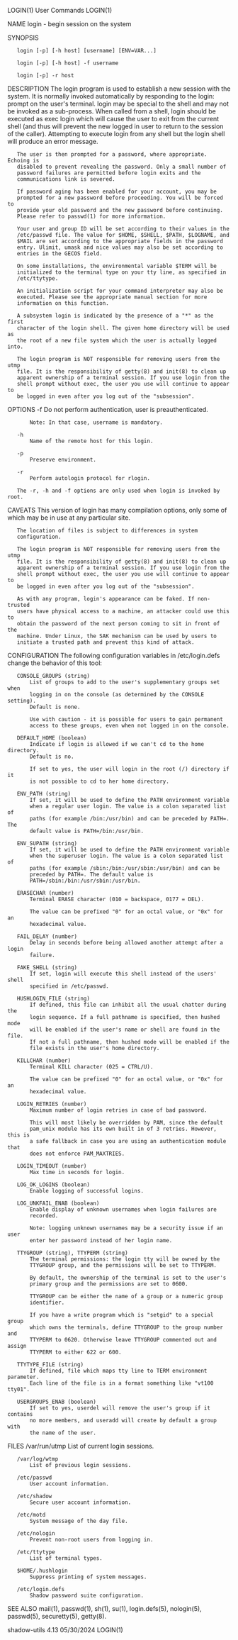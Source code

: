 LOGIN(1)                         User Commands                        LOGIN(1)

NAME
       login - begin session on the system

SYNOPSIS

       login [-p] [-h host] [username] [ENV=VAR...]

       login [-p] [-h host] -f username

       login [-p] -r host

DESCRIPTION
       The login program is used to establish a new session with the system.
       It is normally invoked automatically by responding to the login: prompt
       on the user's terminal.  login may be special to the shell and may not
       be invoked as a sub-process. When called from a shell, login should be
       executed as exec login which will cause the user to exit from the
       current shell (and thus will prevent the new logged in user to return
       to the session of the caller). Attempting to execute login from any
       shell but the login shell will produce an error message.

       The user is then prompted for a password, where appropriate. Echoing is
       disabled to prevent revealing the password. Only a small number of
       password failures are permitted before login exits and the
       communications link is severed.

       If password aging has been enabled for your account, you may be
       prompted for a new password before proceeding. You will be forced to
       provide your old password and the new password before continuing.
       Please refer to passwd(1) for more information.

       Your user and group ID will be set according to their values in the
       /etc/passwd file. The value for $HOME, $SHELL, $PATH, $LOGNAME, and
       $MAIL are set according to the appropriate fields in the password
       entry. Ulimit, umask and nice values may also be set according to
       entries in the GECOS field.

       On some installations, the environmental variable $TERM will be
       initialized to the terminal type on your tty line, as specified in
       /etc/ttytype.

       An initialization script for your command interpreter may also be
       executed. Please see the appropriate manual section for more
       information on this function.

       A subsystem login is indicated by the presence of a "*" as the first
       character of the login shell. The given home directory will be used as
       the root of a new file system which the user is actually logged into.

       The login program is NOT responsible for removing users from the utmp
       file. It is the responsibility of getty(8) and init(8) to clean up
       apparent ownership of a terminal session. If you use login from the
       shell prompt without exec, the user you use will continue to appear to
       be logged in even after you log out of the "subsession".

OPTIONS
       -f
           Do not perform authentication, user is preauthenticated.

           Note: In that case, username is mandatory.

       -h
           Name of the remote host for this login.

       -p
           Preserve environment.

       -r
           Perform autologin protocol for rlogin.

       The -r, -h and -f options are only used when login is invoked by root.

CAVEATS
       This version of login has many compilation options, only some of which
       may be in use at any particular site.

       The location of files is subject to differences in system
       configuration.

       The login program is NOT responsible for removing users from the utmp
       file. It is the responsibility of getty(8) and init(8) to clean up
       apparent ownership of a terminal session. If you use login from the
       shell prompt without exec, the user you use will continue to appear to
       be logged in even after you log out of the "subsession".

       As with any program, login's appearance can be faked. If non-trusted
       users have physical access to a machine, an attacker could use this to
       obtain the password of the next person coming to sit in front of the
       machine. Under Linux, the SAK mechanism can be used by users to
       initiate a trusted path and prevent this kind of attack.

CONFIGURATION
       The following configuration variables in /etc/login.defs change the
       behavior of this tool:

       CONSOLE_GROUPS (string)
           List of groups to add to the user's supplementary groups set when
           logging in on the console (as determined by the CONSOLE setting).
           Default is none.

           Use with caution - it is possible for users to gain permanent
           access to these groups, even when not logged in on the console.

       DEFAULT_HOME (boolean)
           Indicate if login is allowed if we can't cd to the home directory.
           Default is no.

           If set to yes, the user will login in the root (/) directory if it
           is not possible to cd to her home directory.

       ENV_PATH (string)
           If set, it will be used to define the PATH environment variable
           when a regular user login. The value is a colon separated list of
           paths (for example /bin:/usr/bin) and can be preceded by PATH=. The
           default value is PATH=/bin:/usr/bin.

       ENV_SUPATH (string)
           If set, it will be used to define the PATH environment variable
           when the superuser login. The value is a colon separated list of
           paths (for example /sbin:/bin:/usr/sbin:/usr/bin) and can be
           preceded by PATH=. The default value is
           PATH=/sbin:/bin:/usr/sbin:/usr/bin.

       ERASECHAR (number)
           Terminal ERASE character (010 = backspace, 0177 = DEL).

           The value can be prefixed "0" for an octal value, or "0x" for an
           hexadecimal value.

       FAIL_DELAY (number)
           Delay in seconds before being allowed another attempt after a login
           failure.

       FAKE_SHELL (string)
           If set, login will execute this shell instead of the users' shell
           specified in /etc/passwd.

       HUSHLOGIN_FILE (string)
           If defined, this file can inhibit all the usual chatter during the
           login sequence. If a full pathname is specified, then hushed mode
           will be enabled if the user's name or shell are found in the file.
           If not a full pathname, then hushed mode will be enabled if the
           file exists in the user's home directory.

       KILLCHAR (number)
           Terminal KILL character (025 = CTRL/U).

           The value can be prefixed "0" for an octal value, or "0x" for an
           hexadecimal value.

       LOGIN_RETRIES (number)
           Maximum number of login retries in case of bad password.

           This will most likely be overridden by PAM, since the default
           pam_unix module has its own built in of 3 retries. However, this is
           a safe fallback in case you are using an authentication module that
           does not enforce PAM_MAXTRIES.

       LOGIN_TIMEOUT (number)
           Max time in seconds for login.

       LOG_OK_LOGINS (boolean)
           Enable logging of successful logins.

       LOG_UNKFAIL_ENAB (boolean)
           Enable display of unknown usernames when login failures are
           recorded.

           Note: logging unknown usernames may be a security issue if an user
           enter her password instead of her login name.

       TTYGROUP (string), TTYPERM (string)
           The terminal permissions: the login tty will be owned by the
           TTYGROUP group, and the permissions will be set to TTYPERM.

           By default, the ownership of the terminal is set to the user's
           primary group and the permissions are set to 0600.

           TTYGROUP can be either the name of a group or a numeric group
           identifier.

           If you have a write program which is "setgid" to a special group
           which owns the terminals, define TTYGROUP to the group number and
           TTYPERM to 0620. Otherwise leave TTYGROUP commented out and assign
           TTYPERM to either 622 or 600.

       TTYTYPE_FILE (string)
           If defined, file which maps tty line to TERM environment parameter.
           Each line of the file is in a format something like "vt100 tty01".

       USERGROUPS_ENAB (boolean)
           If set to yes, userdel will remove the user's group if it contains
           no more members, and useradd will create by default a group with
           the name of the user.

FILES
       /var/run/utmp
           List of current login sessions.

       /var/log/wtmp
           List of previous login sessions.

       /etc/passwd
           User account information.

       /etc/shadow
           Secure user account information.

       /etc/motd
           System message of the day file.

       /etc/nologin
           Prevent non-root users from logging in.

       /etc/ttytype
           List of terminal types.

       $HOME/.hushlogin
           Suppress printing of system messages.

       /etc/login.defs
           Shadow password suite configuration.

SEE ALSO
       mail(1), passwd(1), sh(1), su(1), login.defs(5), nologin(5), passwd(5),
       securetty(5), getty(8).

shadow-utils 4.13                 05/30/2024                          LOGIN(1)
